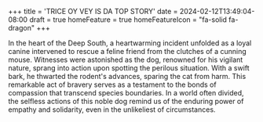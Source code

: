 +++
title = 'TRICE OY VEY IS DA TOP STORY'
date = 2024-02-12T13:49:04-08:00
draft = true
homeFeature = true
homeFeatureIcon = "fa-solid fa-dragon"
+++

In the heart of the Deep South, a heartwarming incident unfolded as a loyal canine intervened to rescue a feline friend from the clutches of a cunning mouse. Witnesses were astonished as the dog, renowned for his vigilant nature, sprang into action upon spotting the perilous situation. With a swift bark, he thwarted the rodent's advances, sparing the cat from harm. This remarkable act of bravery serves as a testament to the bonds of compassion that transcend species boundaries. In a world often divided, the selfless actions of this noble dog remind us of the enduring power of empathy and solidarity, even in the unlikeliest of circumstances.